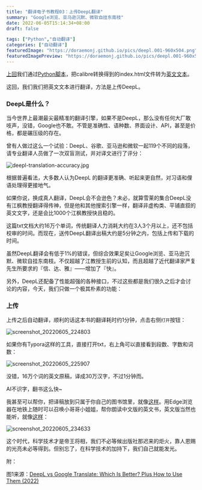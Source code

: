 ```yaml
---
title: "翻译电子书教程03：上传DeepL翻译"
summary: "Google浏览、亚马逊沉默、微软自挂东南枝"
date: 2022-06-05T15:14:34+08:00
draft: false

tags: ["Python","自动翻译"]
categories: ["自动翻译"]
featuredImage: "https://doraemonj.github.io/pics/deepl.001-960x504.png"
featuredImagePreview: "https://doraemonj.github.io/pics/deepl.001-960x504.png"
---
```


[上回](https://doraemonj.github.io/zh-cn/translation_tutorial_02/)我们通过[Python脚本](https://doraemonj.github.io/docs/calibre/Karen_Ho/proc_html.py)，把calibre转换得到的index.html文件转为[英文文本](https://doraemonj.github.io/docs/calibre/Karen_Ho/Liquidated/en.txt)。

这回，我们我们把英文文本进行翻译，方法是上传DeepL。

### DeepL是什么？

当今世界上最潮最尖最精准的翻译引擎，如果不是DeepL，那么没有任何大厂敢吱声，没错，Google也不敢。不管是准确性、语种数、界面设计、API，甚至是价格，都是碾压级的存在。

曾有人做过这么一个试验：DeepL、谷歌、亚马逊和微软一起119个不同的段落，请专业翻译人员做了一次双盲测试，并对译文进行了评分：

![deepl-translation-accuracy.jpg](https://translatepress.com/wp-content/uploads/2021/07/deepl-translation-accuracy.jpg.webp)

根据普遍看法，大多数人认为DeepL 的翻译更准确、听起来更自然，对习语和俚语处理得更接地气。

如果你说，换成真人翻译，DeepL会不会逊色？未必，就算雪莱的集合DeepL没有江枫教授翻译得传神，但是他和其他搜索引擎一样，翻译非虚构类、平铺直叙的英文文字，还是会比1000个江枫教授快且稳的。

这篇txt文档大约16万个单词，传统翻译人力消耗大约在3人3个月以上，还不包括校审的时间。而现在，送传DeepL翻译出稿大约是5分钟之内，包括上传和下载的时间。

虽然DeepL翻译会有低于1%的错误，但综合效果足矣让Google浏览、亚马逊沉默、微软自挂东南枝。不仅超越了江教授生前的认知，而且超越了近代翻译家严复先生所要求的『信、达、雅』——增加了『快』。

另外，DeepL还配备了性能超强的各种接口，不过这些都是我们很久之后才会讨论的内容，今天，我们只做一个极其朴素的功能：

### 上传

上传之后自动翻译，顺利的话这本书的翻译耗时约1分钟，点击右侧`打开`按钮：

![screenshot_20220605_224803](https://doraemonj.github.io/pics/screenshot_20220605_224803.png)

如果你有Typora这样的工具，直接打开txt，右上角可以直接看到段数、字数和词数：

![screenshot_20220605_225907](https://doraemonj.github.io/pics/screenshot_20220605_225907.png)

没错，16万个词的英文原稿，译成30万汉字，不过1分钟而。

AI不识字，翻书这么快~

我甚至可以帮你，把译稿放到只属于你自己的图书馆里，就像[这样](https://doraemonj.github.io/zh-cn/liquidated/)。用Edge浏览器在地铁上随时可以召唤小哥哥小姐姐，帮你朗读中文版的英文书，英文版当然也能听，就像[这样](https://doraemonj.github.io/liquidated/)：

![screenshot_20220605_234633](https://doraemonj.github.io/pics/screenshot_20220605_234633.png)

这个时代，科学技术才是帝王将相，我们不必等候出版社那迟来的炬火，靠人恩赐的光亮未必等得到。但别忘了，在科学技术的加持下，我们自己就能发光。



附：

图1来源：[DeepL vs Google Translate: Which Is Better? Plus How to Use Them (2022)](https://translatepress.com/deepl-vs-google-translate-comparison/)
